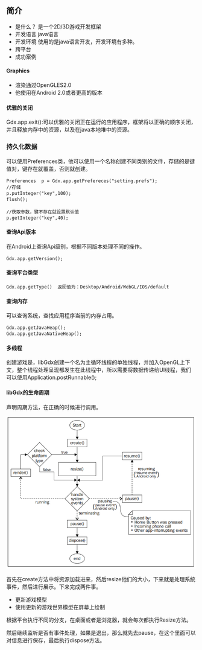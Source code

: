## 简介
- 是什么？
  是一个2D/3D游戏开发框架
- 开发语言
  java语言
- 开发环境
  使用的是java语言开发，开发环境有多种。
- 跨平台
- 成功案例



#### Graphics

- 渲染通过OpenGLES2.0
- 他使用在Android 2.0或者更高的版本



#### 优雅的关闭

Gdx.app.exit():可以优雅的关闭正在运行的应用程序，框架将以正确的顺序关闭，并且释放内存中的资源，以及在java本地堆中的资源。

### 持久化数据

可以使用Preferences类，他可以使用一个名称创建不同类别的文件，存储的是键值对，键存在就覆盖，否则就创建。

```
Preferences  p = Gdx.app.getPrefereces("setting.prefs");
//存储
p.putInteger("key",100);
flush();

//获取参数，键不存在就设置默认值
p.getInteger("key",40);
```



#### 查询Api版本

在Android上查询Api级别，根据不同版本处理不同的操作。

```
Gdx.app.getVersion();
```

#### 查询平台类型

```
Gdx.app.getType()  返回值为：Desktop/Android/WebGL/IOS/default
```

#### 查询内存

可以查询系统，查找应用程序当前的内存占用。

```
Gdx.app.getJavaHeap();
Gdx.app.getJavaNativeHeap();
```

#### 多线程

创建游戏是，libGdx创建一个名为主循环线程的单独线程，并加入OpenGL上下文，整个线程处理呈现都发生在此线程中，所以需要将数据传递给UI线程，我们可以使用Application.postRunnable();



#### libGdx的生命周期

声明周期方法，在正确的时候进行调用。

![1566117204983](../photo/1566117204983.png)

首先在create方法中将资源加载进来，然后resize他们的大小，下来就是处理系统事件，然后进行展示。下来完成两件事。

- 更新游戏模型
- 使用更新的游戏世界模型在屏幕上绘制

根据平台执行不同的分支，在桌面或者是浏览器，就会每次都执行Resize方法。

然后继续监听是否有事件处理，如果是退出，那么就先去pause，在这个里面可以对信息进行保存，最后执行dispose方法。

